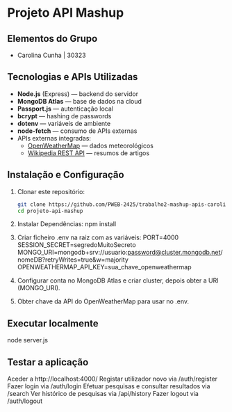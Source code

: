 # Projeto API Mashup

## Elementos do Grupo

- Carolina Cunha | 30323

## Tecnologias e APIs Utilizadas

- **Node.js** (Express) — backend do servidor  
- **MongoDB Atlas** — base de dados na cloud  
- **Passport.js** — autenticação local  
- **bcrypt** — hashing de passwords  
- **dotenv** — variáveis de ambiente  
- **node-fetch** — consumo de APIs externas  
- APIs externas integradas:  
  - [OpenWeatherMap](https://openweathermap.org/api) — dados meteorológicos  
  - [Wikipedia REST API](https://pt.wikipedia.org/api/rest_v1/) — resumos de artigos  

## Instalação e Configuração

1. Clonar este repositório:  
   ```bash
   git clone https://github.com/PWEB-2425/trabalho2-mashup-apis-carolinabc5
   cd projeto-api-mashup

2. Instalar Dependências:
   npm install

3. Criar ficheiro .env na raiz com as variáveis:
PORT=4000
SESSION_SECRET=segredoMuitoSecreto
MONGO_URI=mongodb+srv://usuario:password@cluster.mongodb.net/nomeDB?retryWrites=true&w=majority
OPENWEATHERMAP_API_KEY=sua_chave_openweathermap

4. Configurar conta no MongoDB Atlas e criar cluster, depois obter a URI (MONGO_URI).

5. Obter chave da API do OpenWeatherMap para usar no .env.


## Executar localmente
node server.js

## Testar a aplicação
Aceder a http://localhost:4000/
Registar utilizador novo via /auth/register
Fazer login via /auth/login
Efetuar pesquisas e consultar resultados via /search
Ver histórico de pesquisas via /api/history
Fazer logout via /auth/logout